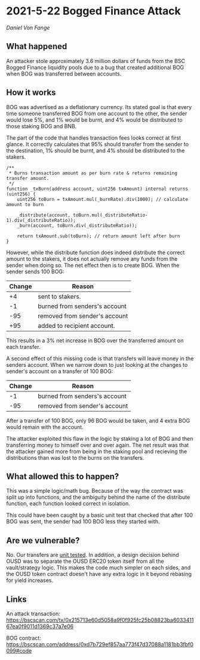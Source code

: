 # 2021-5-22 Bogged Finance Attack

_Daniel Von Fange_

## What happened

An attacker stole approximately 3.6 million dollars of funds from the BSC Bogged Finance liquidity pools due to a bug that created additional BOG when BOG was transferred between accounts.

## How it works

BOG was advertised as a deflationary currency. Its stated goal is that every time someone transferred BOG from one account to the other, the sender would lose 5%, and 1% would be burnt, and 4% would be distributed to those staking BOG and BNB.

The part of the code that handles transaction fees looks correct at first glance. It correctly calculates that 95% should transfer from the sender to the destination, 1% should be burnt, and 4% should be distributed to the stakers.
    
    /**
     * Burns transaction amount as per burn rate & returns remaining transfer amount. 
     */
    function _txBurn(address account, uint256 txAmount) internal returns (uint256) {
        uint256 toBurn = txAmount.mul(_burnRate).div(1000); // calculate amount to burn
        
        _distribute(account, toBurn.mul(_distributeRatio-1).div(_distributeRatio));
        _burn(account, toBurn.div(_distributeRatio));
        
        return txAmount.sub(toBurn); // return amount left after burn
    }

However, while the distribute function does indeed distribute the correct amount to the stakers, it does not actually remove any funds from the sender when doing so. The net effect then is to create BOG. When the sender sends 100 BOG:

|Change | Reason                    |
|-------|---------------------------|
| +4 | sent to stakers.             |
| -1 | burned from senders's account|
| -95| removed from sender's account|
| +95| added to recipient account.  |

This results in a 3% net increase in BOG over the transferred amount on each transfer.

A second effect of this missing code is that transfers will leave money in the senders account. When we narrow down to just looking at the changes to sender's account on a transfer of 100 BOG:

|Change | Reason                    |
|-------|---------------------------|
| -1 | burned from senders's account|
| -95| removed from sender's account|

After a transfer of 100 BOG, only 96 BOG would be taken, and 4  extra BOG would remain with the account.

The attacker exploited this flaw in the logic by staking a lot of BOG and then transferring money to himself over and over again. The net result was that the attacker gained more from being in the staking pool and recieving the distributions than was lost to the burns on the transfers.

## What allowed this to happen?

This was a simple logic/math bug. Because of the way the contract was split up into functions, and the ambiguity behind the name of the distribute function, each function looked correct in isolation.

This could have been caught by a basic unit test that checked that after 100 BOG was sent, the sender had 100 BOG less they started with. 

## Are we vulnerable?

No. Our transfers are [unit tested](https://github.com/OriginProtocol/origin-dollar/blob/2f8bb0cf30c839a6285eb48cb8bf067701335c4e/contracts/test/token.js#L44-L51). In addition, a design decision behind OUSD was to separate the OUSD ERC20 token itself from all the vault/strategy logic. This makes the code much simpler on each sides, and the OUSD token contract doesn't have any extra logic in it beyond rebasing for yield increases.

## Links

An attack transaction: 
https://bscscan.com/tx/0x215713e60d5058a9f0f925fc25b08823ba603341167ea0f9011d1369c37a7e06

BOG contract:
https://bscscan.com/address/0xd7b729ef857aa773f47d37088a1181bb3fbf0099#code